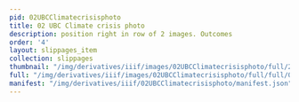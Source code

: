 ```yaml
---
pid: 02UBCClimatecrisisphoto
title: 02 UBC Climate crisis photo
description: position right in row of 2 images. Outcomes
order: '4'
layout: slippages_item
collection: slippages
thumbnail: "/img/derivatives/iiif/images/02UBCClimatecrisisphoto/full/250,/0/default.jpg"
full: "/img/derivatives/iiif/images/02UBCClimatecrisisphoto/full/full/0/default.jpg"
manifest: "/img/derivatives/iiif/02UBCClimatecrisisphoto/manifest.json"
---
```


